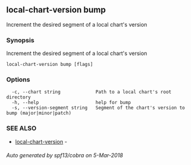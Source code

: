 ## local-chart-version bump

Increment the desired segment of a local chart's version

### Synopsis


Increment the desired segment of a local chart's version

```
local-chart-version bump [flags]
```

### Options

```
  -c, --chart string             Path to a local chart's root directory
  -h, --help                     help for bump
  -s, --version-segment string   Segment of the chart's version to bump (major|minor|patch)
```

### SEE ALSO
* [local-chart-version](local-chart-version.md)	 - 

###### Auto generated by spf13/cobra on 5-Mar-2018
